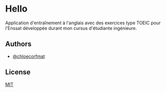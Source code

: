 # Hello

Application d'entraînement à l'anglais avec des exercices type TOEIC pour l'Enssat développée durant mon cursus d'étudiante ingénieure.


## Authors

- [@chloecorfmat](https://www.github.com/chloecorfmat)


## License

[MIT](https://choosealicense.com/licenses/mit/)


